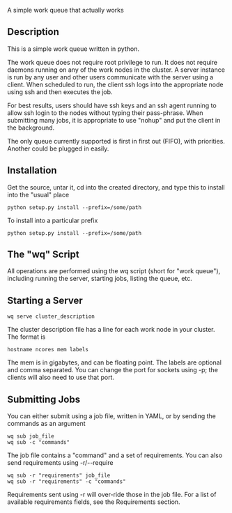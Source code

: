 A simple work queue that actually works

Description
-----------

This is a simple work queue written in python.  

The work queue does not require root privilege to run.  It does not require
daemons running on any of the work nodes in the cluster.  A server instance is
run by any user and other users communicate with the server using a client.
When scheduled to run, the client ssh logs into the appropriate node using ssh
and then executes the job.

For best results, users should have ssh keys and an ssh agent running to allow
ssh login to the nodes without typing their pass-phrase.  When submitting many
jobs, it is appropriate to use "nohup" and put the client in the background.

The only queue currently supported is first in first out (FIFO), with
priorities.  Another could be plugged in easily.

Installation
------------

Get the source, untar it, cd into the created directory, and type this
to install into the "usual" place

    python setup.py install --prefix=/some/path

To install into a particular prefix

    python setup.py install --prefix=/some/path

The "wq" Script
---------------

All operations are performed using the wq script (short for "work queue"),
including running the server, starting jobs, listing the queue, etc.

Starting a Server
-----------------

    wq serve cluster_description

The cluster description file has a line for each work node in your cluster.
The format is

    hostname ncores mem labels


The mem is in gigabytes, and can be floating point.  The labels are optional
and comma separated.  You can change the port for sockets using -p; the clients
will also need to use that port.

Submitting Jobs
---------------

You can either submit using a job file, written in YAML, or by sending the
commands as an argument

    wq sub job_file 
    wq sub -c "commands"

The job file contains a "command" and a set of requirements.  You can also
send requirements using -r/--require

    
    wq sub -r "requirements" job_file
    wq sub -r "requirements" -c "commands"

Requirements sent using -r will over-ride those in the job file.  For
a list of available requirements fields, see the Requirements section.
